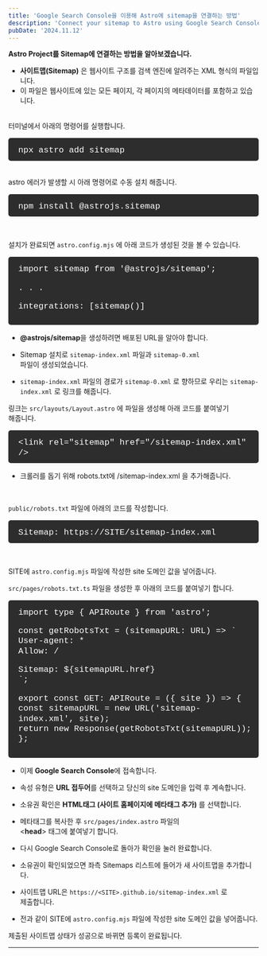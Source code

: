 ```yaml
---
title: 'Google Search Console을 이용해 Astro에 sitemap을 연결하는 방법'
description: 'Connect your sitemap to Astro using Google Search Console.'
pubDate: '2024.11.12'
---
```


**Astro Project를 Sitemap에 연결하는 방법을 알아보겠습니다.**

- **사이트맵(Sitemap)** 은 웹사이트 구조를 검색 엔진에 알려주는 XML 형식의 파일입니다.
- 이 파일은 웹사이트에 있는 모든 페이지, 각 페이지의 메타데이터를 포함하고 있습니다.

<br>
터미널에서 아래의 명령어를 실행합니다.

<div class="terminal">
npx astro add sitemap
</div>

<br>
astro 에러가 발생할 시 아래 명령어로 수동 설치 해줍니다.

<div class="terminal">
npm install @astrojs.sitemap
</div>

<br>

설치가 완료되면 `astro.config.mjs` 에 아래 코드가 생성된 것을 볼 수 있습니다.

<div class="terminal">
import sitemap from '@astrojs/sitemap';

. . .

integrations: [sitemap()]

</div>

- **@astrojs/sitemap**을 생성하려면 배포된 URL을 알아야 합니다.

- Sitemap 설치로 `sitemap-index.xml` 파일과 `sitemap-0.xml`  
  파일이 생성되었습니다.

- `sitemap-index.xml` 파일의 경로가 `sitemap-0.xml` 로 향하므로 우리는 `sitemap-index.xml` 로 링크를 해줍니다.

링크는 `src/layouts/Layout.astro` 에 파일을 생성해 아래 코드를 붙여넣기  
 해줍니다.

<div class="terminal">
  &lt;link rel="sitemap" href="/sitemap-index.xml" /&gt;
</div>

- 크롤러를 돕기 위해 robots.txt에 /sitemap-index.xml 을 추가해줍니다.

<br>

`public/robots.txt` 파일에 아래의 코드를 작성합니다.

<div class="terminal">
Sitemap: https://SITE/sitemap-index.xml
</div>

<br>

SITE에 `astro.config.mjs` 파일에 작성한 site 도메인 값을 넣어줍니다.

`src/pages/robots.txt.ts` 파일을 생성한 후 아래의 코드를 붙여넣기 합니다.

<div class="terminal">
import type { APIRoute } from 'astro';

const getRobotsTxt = (sitemapURL: URL) => `  
User-agent: \*  
Allow: /

Sitemap: ${sitemapURL.href}  
`;

export const GET: APIRoute = ({ site }) => {  
 const sitemapURL = new URL('sitemap-index.xml', site);  
 return new Response(getRobotsTxt(sitemapURL));  
};

</div>

- 이제 **Google Search Console**에 접속합니다.

- 속성 유형은 **URL 접두어**를 선택하고 당신의 site 도메인을 입력 후 계속합니다.

- 소유권 확인은 **HTML태그 (사이트 홈페이지에 메타태그 추가)** 를 선택합니다.

- 메타태그를 복사한 후 `src/pages/index.astro` 파일의  
  &lt;**head**&gt; 태그에 붙여넣기 합니다.

- 다시 Google Search Console로 돌아가 확인을 눌러 완료합니다.

- 소유권이 확인되었으면 좌측 Sitemaps 리스트에 들어가 새 사이트맵을 추가합니다.

- 사이트맵 URL은 `https://<SITE>.github.io/sitemap-index.xml` 로  
  제출합니다.

- 전과 같이 SITE에 `astro.config.mjs` 파일에 작성한 site 도메인 값을 넣어줍니다.

제출된 사이트맵 상태가 성공으로 바뀌면 등록이 완료됩니다.

---

<style>
h1 {
    font-size: 2em;
    margin-bottom: 20px;
}


.terminal {
    background-color: #2d2d2d; 
    color: #ffffff; 
    padding: 15px 10px 10px 20px;
    border-radius: 5px;
    font-family: 'Courier New', monospace;
    font-size: 17px;
    line-height: 1.2;
    overflow-x: auto;
    margin: 15px 0;
}
</style>

<script src="https://utteranc.es/client.js"
        repo="tjsgh1217/tjsgh1217.github.io"
        issue-term="pathname"
        theme="github-light"
        crossorigin="anonymous"
        async>
</script>
